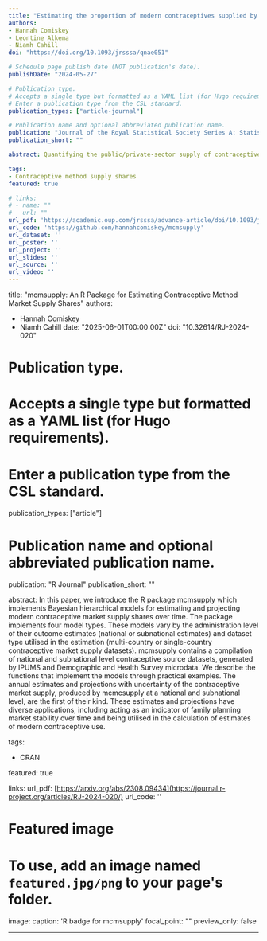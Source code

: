 ```yaml
---
title: "Estimating the proportion of modern contraceptives supplied by the public and private sectors using a Bayesian hierarchical penalized spline model"
authors:
- Hannah Comiskey
- Leontine Alkema
- Niamh Cahill
doi: "https://doi.org/10.1093/jrsssa/qnae051"

# Schedule page publish date (NOT publication's date).
publishDate: "2024-05-27"

# Publication type.
# Accepts a single type but formatted as a YAML list (for Hugo requirements).
# Enter a publication type from the CSL standard.
publication_types: ["article-journal"]

# Publication name and optional abbreviated publication name.
publication: "Journal of the Royal Statistical Society Series A: Statistics in Society"
publication_short: ""

abstract: Quantifying the public/private-sector supply of contraceptive methods within countries is vital for effective and sustainable family-planning delivery. However, many low- and middle-income countries quantify contraceptive supply using out-of-date Demographic Health Surveys. As an alternative, we propose using a Bayesian, hierarchical, penalized-spline model, with survey input, to produce annual estimates and projections of contraceptive supply-share outcomes. Our approach shares information across countries, accounts for survey observational errors and produces probabilistic projections informed by past changes in supply shares, as well as correlations between supply-share changes across different contraceptive methods. Results may be used to evaluate family-planning program effectiveness and stability.

tags:
- Contraceptive method supply shares
featured: true

# links:
# - name: ""
#   url: ""
url_pdf: 'https://academic.oup.com/jrsssa/advance-article/doi/10.1093/jrsssa/qnae051/7683178'
url_code: 'https://github.com/hannahcomiskey/mcmsupply'
url_dataset: ''
url_poster: ''
url_project: ''
url_slides: ''
url_source: ''
url_video: ''
---
```

title: "mcmsupply: An R Package for Estimating Contraceptive Method Market Supply Shares"
authors:
- Hannah Comiskey
- Niamh Cahill
date: "2025-06-01T00:00:00Z"
doi: "10.32614/RJ-2024-020"

# Publication type.
# Accepts a single type but formatted as a YAML list (for Hugo requirements).
# Enter a publication type from the CSL standard.
publication_types: ["article"]

# Publication name and optional abbreviated publication name.
publication: "R Journal"
publication_short: ""

abstract: In this paper, we introduce the R package mcmsupply which implements Bayesian hierarchical models for estimating and projecting modern contraceptive market supply shares over time. The package implements four model types. These models vary by the administration level of their outcome estimates (national or subnational estimates) and dataset type utilised in the estimation (multi-country or single-country contraceptive market supply datasets). mcmsupply contains a compilation of national and subnational level contraceptive source datasets, generated by IPUMS and Demographic and Health Survey microdata. We describe the functions that implement the models through practical examples. The annual estimates and projections with uncertainty of the contraceptive market supply, produced by mcmcsupply at a national and subnational level, are the first of their kind. These estimates and projections have diverse applications, including acting as an indicator of family planning market stability over time and being utilised in the calculation of estimates of modern contraceptive use.

tags:
- CRAN

featured: true

links:
url_pdf: [https://arxiv.org/abs/2308.09434](https://journal.r-project.org/articles/RJ-2024-020/)
url_code: ''

# Featured image
# To use, add an image named `featured.jpg/png` to your page's folder. 
image:
  caption: 'R badge for mcmsupply'
  focal_point: ""
  preview_only: false

---
